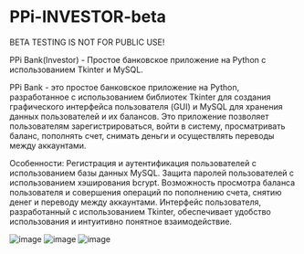 # PPi-INVESTOR-beta
BETA TESTING IS NOT FOR PUBLIC USE!

  PPi Bank(Investor) - Простое банковское приложение на Python с использованием Tkinter и MySQL.

  PPi Bank - это простое банковское приложение на Python, разработанное с использованием библиотек Tkinter для создания графического интерфейса пользователя (GUI) и MySQL для хранения данных пользователей и их балансов. Это приложение позволяет пользователям зарегистрироваться, войти в систему, просматривать баланс, пополнять счет, снимать деньги и осуществлять переводы между аккаунтами.

  Особенности:
Регистрация и аутентификация пользователей с использованием базы данных MySQL.
Защита паролей пользователей с использованием хэширования bcrypt.
Возможность просмотра баланса пользователя и совершения операций по пополнению счета, снятию денег и переводу между аккаунтами.
Интерфейс пользователя, разработанный с использованием Tkinter, обеспечивает удобство использования и интуитивно понятное взаимодействие.

  ![image](https://github.com/LucPrusPPi/PPi-INVESTOR-beta/assets/105052037/ae6cecc0-0908-413e-8f31-627a1f089c40)
  ![image](https://github.com/LucPrusPPi/PPi-INVESTOR-beta/assets/105052037/a0f9cf87-30d0-4662-90ff-ac8b6f1adcbd)
  ![image](https://github.com/LucPrusPPi/PPi-INVESTOR-beta/assets/105052037/b87a5f41-2672-4d55-a487-b909ec30c6c4)
